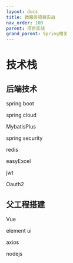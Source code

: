 ```yaml
---
layout: docs
title: 微服务项目实战
nav_order: 100
parent: 项目实战
grand_parent: Spring相关
---
```


# 技术栈

## 后端技术

spring boot

spring cloud

MybatisPlus

spring security

redis

easyExcel

jwt

Oauth2

## 父工程搭建

Vue

element ui

axios

nodejs

